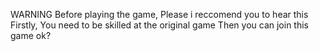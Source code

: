 WARNING
Before playing the game, Please i reccomend you to hear this
Firstly, You need to be skilled at the original game
Then you can join this game ok?
